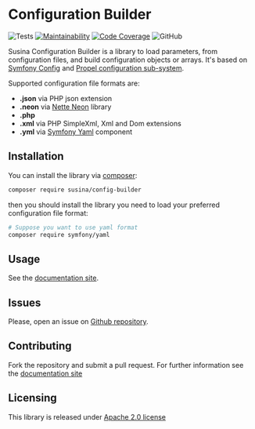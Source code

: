 # Configuration Builder

![Tests](https://github.com/susina/config-builder/actions/workflows/test.yml/badge.svg)
[![Maintainability](https://qlty.sh/badges/689d9c9a-29ce-4e10-93ea-21ccba522cf3/maintainability.svg)](https://qlty.sh/gh/susina/projects/config-builder)
[![Code Coverage](https://qlty.sh/badges/689d9c9a-29ce-4e10-93ea-21ccba522cf3/test_coverage.svg)](https://qlty.sh/gh/susina/projects/config-builder)
![GitHub](https://img.shields.io/github/license/susina/config-builder)

Susina Configuration Builder is a library to load parameters, from configuration files, and build configuration objects
or arrays. It's based on [Symfony Config](https://symfony.com/doc/current/components/config.html) and
[Propel configuration sub-system](https://github.com/propelorm/Propel2/tree/master/src/Propel/Common/Config).

Supported configuration file formats are:

- **.json** via PHP json extension
- **.neon** via [Nette Neon](https://github.com/nette/neon) library
- **.php**
- **.xml** via PHP SimpleXml, Xml and Dom extensions
- **.yml** via [Symfony Yaml](https://symfony.com/doc/current/components/yaml.html) component

## Installation

You can install the library via [composer](http://getcomposer.org):

```bash
composer require susina/config-builder
```

then you should install the library you need to load your preferred configuration file format:

```bash
# Suppose you want to use yaml format
composer require symfony/yaml
```

## Usage

See the [documentation site](https://susina.github.io/config-builder).

## Issues

Please, open an issue on [Github repository](https://github.com/susina/config-builder/issues).

## Contributing

Fork the repository and submit a pull request. For further information see the [documentation site](https://susina.github.io/config-builder)

## Licensing

This library is released under [Apache 2.0 license](LICENSE)
